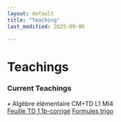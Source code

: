 ```yaml
---
layout: default
title: "Teaching"
last_modified: 2025-09-06

---
```

<div class="page-title">
    <h1>Teachings</h1>
</div>

<!-- <section class="section">
    <h3 class="section-title">Current Teachings</h3>
{% assign courses = site.data.teaching | sort: "term" | reverse %}
{% if courses.size > 0 %}
{% for course in courses %}
<div class="course-item">
    <div class="course-main">
        <span class="course-bullet">•</span>
        <span class="course-title">{{ course.name }}</span>
        <span class="course-meta">
            {% if course.term %}{{ course.term }}{% if course.type or course.code %}, {% endif %}{% endif %}
            {% if course.type %}{{ course.type }}{% if course.code %} ({{ course.code }}){% endif %}{% endif %}
            {% if course.code and course.term == nil and course.type == nil %}({{ course.code }}){% endif %}
        </span>
    </div>
</div>
{% endfor %}
{% else %}
<div class="no-courses">No courses available at the moment.</div>
{% endif %}
&nbsp;&nbsp;&nbsp;&nbsp;&nbsp;&nbsp;&nbsp;&nbsp;&nbsp;&nbsp;&nbsp;&nbsp;&nbsp;&nbsp;&nbsp;&nbsp;&nbsp;&nbsp;&nbsp;&nbsp;&nbsp;&nbsp;&nbsp;&nbsp;&nbsp;&nbsp;&nbsp;&nbsp;&nbsp;&nbsp;&nbsp;&nbsp;&nbsp;&nbsp;&nbsp;&nbsp;
</section> -->

<section class="section">
<h3>Current Teachings</h3>

<div class="course-item">
    <div class="course-main">
        <span class="course-bullet">•</span>
        <span class="course-title">Algèbre élémentaire</span>
        <span class="course-meta">CM+TD L1 MI4</span>
        <div class="course-files">
            <a href="\assets\Feuille 1-1b-corrigé.pdf" class="file-link file-pdf" target="_blank">Feuille TD 1,1b-corrigé</a>
            <a href="assets\fiche_trigo.pdf" class="file-link file-pdf" target="_blank">Formules trigo</a>
        </div>
    </div>
</div>


